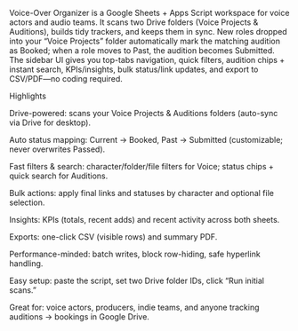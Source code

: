 Voice-Over Organizer is a Google Sheets + Apps Script workspace for voice actors and audio teams. It scans two Drive folders (Voice Projects & Auditions), builds tidy trackers, and keeps them in sync. New roles dropped into your “Voice Projects” folder automatically mark the matching audition as Booked; when a role moves to Past, the audition becomes Submitted. The sidebar UI gives you top-tabs navigation, quick filters, audition chips + instant search, KPIs/insights, bulk status/link updates, and export to CSV/PDF—no coding required.

Highlights

Drive-powered: scans your Voice Projects & Auditions folders (auto-sync via Drive for desktop).

Auto status mapping: Current → Booked, Past → Submitted (customizable; never overwrites Passed).

Fast filters & search: character/folder/file filters for Voice; status chips + quick search for Auditions.

Bulk actions: apply final links and statuses by character and optional file selection.

Insights: KPIs (totals, recent adds) and recent activity across both sheets.

Exports: one-click CSV (visible rows) and summary PDF.

Performance-minded: batch writes, block row-hiding, safe hyperlink handling.

Easy setup: paste the script, set two Drive folder IDs, click “Run initial scans.”

Great for: voice actors, producers, indie teams, and anyone tracking auditions → bookings in Google Drive.
